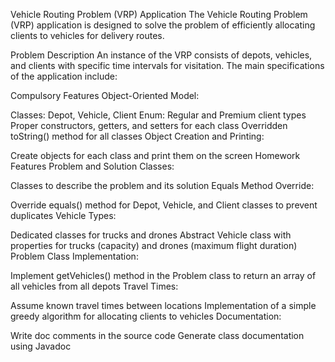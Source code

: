 Vehicle Routing Problem (VRP) Application
The Vehicle Routing Problem (VRP) application is designed to solve the problem of efficiently allocating clients to vehicles for delivery routes.

Problem Description
An instance of the VRP consists of depots, vehicles, and clients with specific time intervals for visitation. The main specifications of the application include:

Compulsory Features 
Object-Oriented Model:

Classes: Depot, Vehicle, Client
Enum: Regular and Premium client types
Proper constructors, getters, and setters for each class
Overridden toString() method for all classes
Object Creation and Printing:

Create objects for each class and print them on the screen
Homework Features
Problem and Solution Classes:

Classes to describe the problem and its solution
Equals Method Override:

Override equals() method for Depot, Vehicle, and Client classes to prevent duplicates
Vehicle Types:

Dedicated classes for trucks and drones
Abstract Vehicle class with properties for trucks (capacity) and drones (maximum flight duration)
Problem Class Implementation:

Implement getVehicles() method in the Problem class to return an array of all vehicles from all depots
Travel Times:

Assume known travel times between locations
Implementation of a simple greedy algorithm for allocating clients to vehicles
Documentation:

Write doc comments in the source code
Generate class documentation using Javadoc
